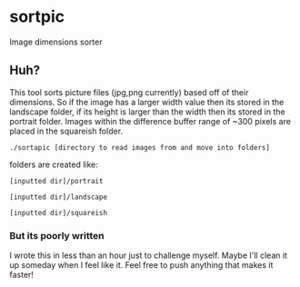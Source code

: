 # sortpic
Image dimensions sorter

## Huh?
This tool sorts picture files (jpg,png currently) based off of their dimensions. So if the image has a larger width value then its stored in the landscape folder, if its height is larger than the width then its stored in the portrait folder. Images within the difference buffer range of ~300 pixels are placed in the squareish folder.

```./sortapic [directory to read images from and move into folders]```

folders are created like:

```[inputted dir]/portrait```

```[inputted dir]/landscape```

```[inputted dir]/squareish```

### But its poorly written
I wrote this in less than an hour just to challenge myself. Maybe I'll clean it up someday when I feel like it. Feel free to push anything that makes it faster!
